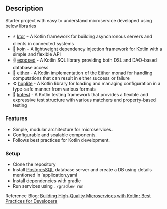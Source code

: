 ## Description
Starter project with easy to
understand microservice developed
using below libraries
- ⚡  [ktor](https://ktor.io/) - A Kotlin framework for building asynchronous servers and clients in connected systems
- 💉 [koin](https://insert-koin.io/) - A lightweight dependency injection framework for Kotlin with a simple and flexible API
- 🗄️ [exposed](https://github.com/JetBrains/Exposed) - A Kotlin SQL library providing both DSL and DAO-based database access
- 🔀 [either](https://apidocs.arrow-kt.io/arrow-core/arrow.core/-either/index.html) - A Kotlin implementation of the Either monad for handling computations that can result in either success or failure
- ⚙️ [hoplite](https://github.com/sksamuel/hoplite) - A Kotlin library for loading and managing configuration in a type-safe manner from various formats
- 🧪 [kotest](https://kotest.io/) - A Kotlin testing framework that provides a flexible and expressive test structure with various matchers and property-based testing

### Features
- Simple, modular architecture for microservices. 
- Configurable and scalable components. 
- Follows best practices for Kotlin development.

### Setup
- Clone the repository
- Install [PostgresSQL](https://www.postgresql.org/) database server and create a DB using details mentioned in `application.yaml
- Install dependencies with gradle 
- Run services using `./gradlew run`


Reference Blog: [Building High-Quality Microservices with Kotlin: Best Practices for Developers](https://medium.com/technogise/building-high-quality-microservices-with-kotlin-best-practices-for-developers-b0058dc7ab99)
